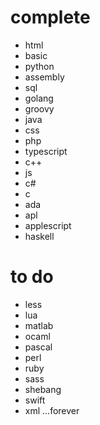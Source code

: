 # complete
- html
 - basic
 - python
 - assembly
 - sql
 - golang
 - groovy
 - java
 - css
 - php
 - typescript
 - c++
 - js
 - c#
 - c
 - ada
- apl
- applescript
- haskell


 # to do

- less
- lua
- matlab
- ocaml
- pascal
- perl
- ruby
- sass
- shebang
- swift
- xml
...forever